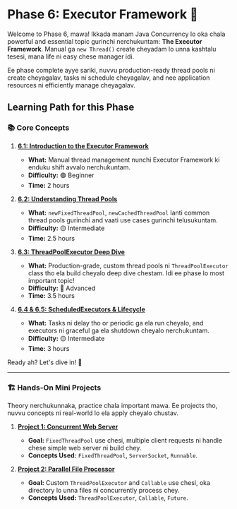 # Phase 6: Executor Framework 🎯

Welcome to Phase 6, mawa! Ikkada manam Java Concurrency lo oka chala powerful and essential topic gurinchi nerchukuntam: **The Executor Framework**. Manual ga `new Thread()` create cheyadam lo unna kashtalu tesesi, mana life ni easy chese manager idi.

Ee phase complete ayye sariki, nuvvu production-ready thread pools ni create cheyagalav, tasks ni schedule cheyagalav, and nee application resources ni efficiently manage cheyagalav.

## Learning Path for this Phase

### 📚 Core Concepts

1.  **[6.1: Introduction to the Executor Framework](./01-Introduction-to-Executor-Framework.md)**
    - **What:** Manual thread management nunchi Executor Framework ki enduku shift avvalo nerchukuntam.
    - **Difficulty:** 🟢 Beginner
    - **Time:** 2 hours

2.  **[6.2: Understanding Thread Pools](./02-Understanding-Thread-Pools.md)**
    - **What:** `newFixedThreadPool`, `newCachedThreadPool` lanti common thread pools gurinchi and vaati use cases gurinchi telusukuntam.
    - **Difficulty:** 🟡 Intermediate
    - **Time:** 2.5 hours

3.  **[6.3: ThreadPoolExecutor Deep Dive](./03-ThreadPoolExecutor-Deep-Dive.md)**
    - **What:** Production-grade, custom thread pools ni `ThreadPoolExecutor` class tho ela build cheyalo deep dive chestam. Idi ee phase lo most important topic!
    - **Difficulty:** 🔴 Advanced
    - **Time:** 3.5 hours

4.  **[6.4 & 6.5: ScheduledExecutors & Lifecycle](./04-ScheduledExecutors-and-Lifecycle.md)**
    - **What:** Tasks ni delay tho or periodic ga ela run cheyalo, and executors ni graceful ga ela shutdown cheyalo nerchukuntam.
    - **Difficulty:** 🟡 Intermediate
    - **Time:** 3 hours

Ready ah? Let's dive in! 🚀

---

### 🏗️ Hands-On Mini Projects

Theory nerchukunnaka, practice chala important mawa. Ee projects tho, nuvvu concepts ni real-world lo ela apply cheyalo chustav.

1.  **[Project 1: Concurrent Web Server](./projects/01-Concurrent-Web-Server.md)**
    - **Goal:** `FixedThreadPool` use chesi, multiple client requests ni handle chese simple web server ni build chey.
    - **Concepts Used:** `FixedThreadPool`, `ServerSocket`, `Runnable`.

2.  **[Project 2: Parallel File Processor](./projects/02-Parallel-File-Processor.md)**
    - **Goal:** Custom `ThreadPoolExecutor` and `Callable` use chesi, oka directory lo unna files ni concurrently process chey.
    - **Concepts Used:** `ThreadPoolExecutor`, `Callable`, `Future`.
